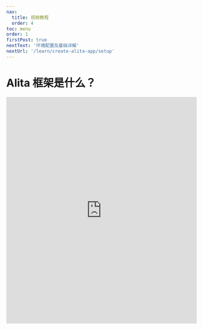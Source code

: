 ```yaml
---
nav:
  title: 视频教程
  order: 4
toc: menu
order: 1
firstPost: true
nextText: '环境配置及基础详解'
nextUrl: '/learn/create-alita-app/setup'
---
```


# Alita 框架是什么？

<iframe src="https://player.bilibili.com/player.html?aid=759423434&bvid=BV1x64y167ey&cid=376944775&page=1&high_quality=1&danmaku=1" scrolling="no" border="0" frameborder="no" framespacing="0" allowfullscreen="true" style="width:100%;height:600px"></iframe>
